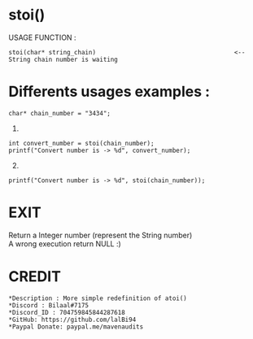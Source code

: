 # stoi()
USAGE FUNCTION :<br/>
```
stoi(char* string_chain)                                      <-- String chain number is waiting 
```
# Differents usages examples :
```
char* chain_number = "3434";
```

1. 
```
int convert_number = stoi(chain_number);
printf("Convert number is -> %d", convert_number);
```
   
2.
``` 
printf("Convert number is -> %d", stoi(chain_number));
```

# EXIT 
Return a Integer number (represent the String number) <br/>
A wrong execution return NULL :)

# CREDIT
    *Description : More simple redefinition of atoi()
    *Discord : Bilaal#7175
    *Discord_ID : 704759845844287618
    *GitHub: https://github.com/lalBi94
    *Paypal Donate: paypal.me/mavenaudits
